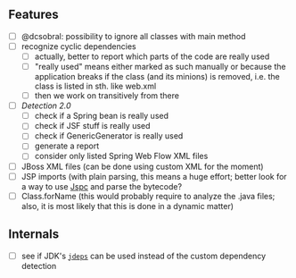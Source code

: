 Features
--------
* [ ] @dcsobral: possibility to ignore all classes with main method
* [ ] recognize cyclic dependencies
    * [ ] actually, better to report which parts of the code are really used
    * [ ] "really used" means either marked as such manually or because the application breaks if the class (and its minions) is removed, i.e. the class is listed in sth. like web.xml
    * [ ] then we work on transitively from there
* [ ] _Detection 2.0_
    * [ ] check if a Spring bean is really used
    * [ ] check if JSF stuff is really used
    * [ ] check if GenericGenerator is really used
    * [ ] generate a report
    * [ ] consider only listed Spring Web Flow XML files
* [ ] JBoss XML files (can be done using custom XML for the moment)
* [ ] JSP imports (with plain parsing, this means a huge effort; better look for a way to use [Jspc](http://mojo.codehaus.org/jspc-maven-plugin/) and parse the bytecode?
* [ ] Class.forName (this would probably require to analyze the .java files; also, it is most likely that this is done in a dynamic matter)

Internals
---------
* [ ] see if JDK's [`jdeps`](http://bugs.java.com/bugdatabase/view_bug.do?bug_id=8003562) can be used instead of the custom dependency detection
